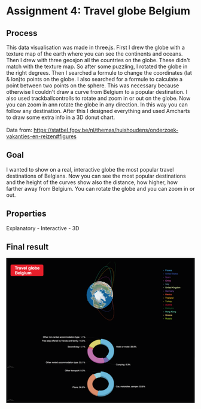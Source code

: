 # Assignment 4: Travel globe Belgium

## Process
This data visualisation was made in three.js. First I drew the globe with a texture map of the earth where you can see the continents and oceans. Then I drew with three geosjon all the countries on the globe. These didn't match with the texture map. So after some puzzling, I rotated the globe in the right degrees. Then I searched a formule to change the coordinates (lat & lon)to points on the globe. I also searched for a formule to calculate a point between two points on the sphere. This was necessary because otherwise I couldn't draw a curve from Belgium to a popular destination. I also used trackballcontrolls to rotate and zoom in or out on the globe. Now you can zoom in ann rotate the globe in any direction. In this way you can follow any destination. After this I designed everything and used Amcharts to draw some extra info in a 3D donut chart. 
<br>
<br>
Data from: https://statbel.fgov.be/nl/themas/huishoudens/onderzoek-vakanties-en-reizen#figures

## Goal
I wanted to show on a real, interactive globe the most popular travel destinations of Belgians. Now you can see the most popular destinations and the height of the curves show also the distance, how higher, how farther away from Belgium. You can rotate the globe and you can zoom in or out. 

## Properties
Explanatory - Interactive - 3D

## Final result
![aalt text](https://github.com/sandyverbruggen123/Data-Visualisation/blob/master/Assignment%204/FinalResult.png)

